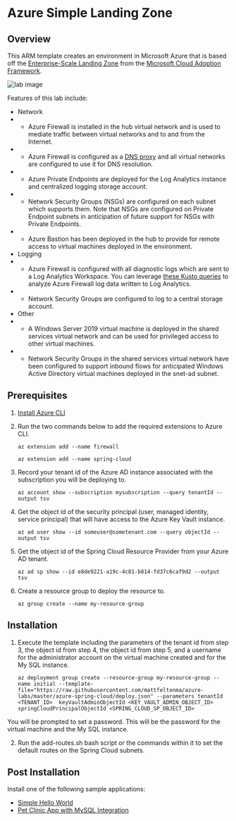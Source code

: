 # Azure Simple Landing Zone

## Overview
This ARM template creates an environment in Microsoft Azure that is based off the [Enterprise-Scale Landing Zone](https://docs.microsoft.com/en-us/azure/cloud-adoption-framework/ready/enterprise-scale/architecture) from the [Microsoft Cloud Adoption Framework](https://docs.microsoft.com/en-us/azure/cloud-adoption-framework/).   

![lab image](https://github.com/mattfeltonma/azure-labs/blob/master/azure-spring-cloud/images/lab.jpeg)

Features of this lab include:
* Network
* * Azure Firewall is installed in the hub virtual network and is used to mediate traffic between virtual networks and to and from the Internet.
* * Azure Firewall is configured as a [DNS proxy](https://docs.microsoft.com/en-us/azure/firewall/dns-settings#dns-proxy) and all virtual networks are configured to use it for DNS resolution.
* * Azure Private Endpoints are deployed for the Log Analytics instance and centralized logging storage account.
* * Network Security Groups (NSGs) are configured on each subnet which supports them. Note that NSGs are configured on Private Endpoint subnets in anticipation of future support for NSGs with Private Endpoints.
* * Azure Bastion has been deployed in the hub to provide for remote access to virtual machines deployed in the environment.
* Logging
* * Azure Firewall is configured with all diagnostic logs which are sent to a Log Analytics Workspace.  You can leverage [these Kusto queries](https://docs.microsoft.com/en-us/azure/firewall/log-analytics-samples) to analyze Azure Firewall log data written to Log Analytics.
* * Network Security Groups are configured to log to a central storage account.
* Other
* * A Windows Server 2019 virtual machine is deployed in the shared services virtual network and can be used for privileged access to other virtual machines.
* * Network Security Groups in the shared services virtual network have been configured to support inbound flows for anticipated Windows Active Directory virtual machines deployed in the snet-ad subnet.


## Prerequisites
1. [Install Azure CLI](https://docs.microsoft.com/en-us/cli/azure/install-azure-cli)

2. Run the two commands below to add the required extensions to Azure CLI.

    `az extension add --name firewall`

    `az extension add --name spring-cloud`
    
3. Record your tenant id of the Azure AD instance associated with the subscription you will be deploying to.

    `az account show --subscription mysubscription --query tenantId --output tsv`

4. Get the object id of the security principal (user, managed identity, service principal) that will have access to the Azure Key Vault instance.

    `az ad user show --id someuser@sometenant.com --query objectId --output tsv`

5. Get the object id of the Spring Cloud Resource Provider from your Azure AD tenant.

    `az ad sp show --id e8de9221-a19c-4c81-b814-fd37c6caf9d2 --output tsv`

6. Create a resource group to deploy the resource to.

    `az group create --name my-resource-group`

## Installation
1. Execute the template including the parameters of the tenant id from step 3, the object id from step 4, the object id from step 5, and a username for the administrator account on the virtual machine created and for the My SQL instance.

    `az deployment group create --resource-group my-resource-group --name initial --template-file="https://raw.githubusercontent.com/mattfeltonma/azure-labs/master/azure-spring-cloud/deploy.json" --parameters tenantId <TENANT_ID>  keyVaultAdminObjectId <KEY_VAULT_ADMIN_OBJECT_ID> springCloudPrincipalObjectId <SPRING_CLOUD_SP_OBJECT_ID>`

You will be prompted to set a password.  This will be the password for the virtual machine and the My SQL instance.

2. Run the add-routes.sh bash script or the commands within it to set the default routes on the Spring Cloud subnets.

## Post Installation
Install one of the following sample applications:
* [Simple Hello World](https://docs.microsoft.com/en-us/azure/spring-cloud/spring-cloud-quickstart?tabs=Azure-CLI&pivots=programming-language-java)
* [Pet Clinic App with MySQL Integration](https://github.com/azure-samples/spring-petclinic-microservices)





